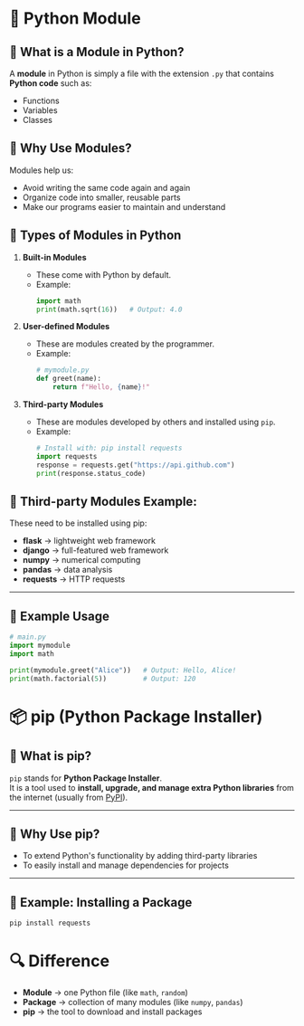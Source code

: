 # 📘 Python Module

## 🔹 What is a Module in Python?
A **module** in Python is simply a file with the extension `.py` that contains **Python code** such as:

- Functions  
- Variables  
- Classes  

## 🔹 Why Use Modules?
Modules help us:
- Avoid writing the same code again and again  
- Organize code into smaller, reusable parts  
- Make our programs easier to maintain and understand  

## 🔹 Types of Modules in Python

1. **Built-in Modules**  
   - These come with Python by default.  
   - Example:  
     ```python
     import math
     print(math.sqrt(16))   # Output: 4.0
     ```

2. **User-defined Modules**  
   - These are modules created by the programmer.  
   - Example:  
     ```python
     # mymodule.py
     def greet(name):
         return f"Hello, {name}!"
     ```

3. **Third-party Modules**  
   - These are modules developed by others and installed using `pip`.  
   - Example:  
     ```python
     # Install with: pip install requests
     import requests
     response = requests.get("https://api.github.com")
     print(response.status_code)
     ```

## 🔹 Third-party Modules Example:

These need to be installed using pip:

- **flask** → lightweight web framework  
- **django** → full-featured web framework  
- **numpy** → numerical computing  
- **pandas** → data analysis  
- **requests** → HTTP requests  


---

## 🔹 Example Usage
```python
# main.py
import mymodule
import math

print(mymodule.greet("Alice"))   # Output: Hello, Alice!
print(math.factorial(5))         # Output: 120
```

# 📦 pip (Python Package Installer)

## 🔹 What is pip?
`pip` stands for **Python Package Installer**.  
It is a tool used to **install, upgrade, and manage extra Python libraries** from the internet (usually from [PyPI](https://pypi.org/)).

---

## 🔹 Why Use pip?
- To extend Python's functionality by adding third-party libraries  
- To easily install and manage dependencies for projects  

---

## 🔹 Example: Installing a Package
```bash
pip install requests
```

# 🔍 Difference

- **Module** → one Python file (like `math`, `random`)  
- **Package** → collection of many modules (like `numpy`, `pandas`)  
- **pip** → the tool to download and install packages  
